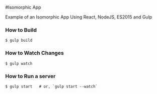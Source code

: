 #Isomorphic App

Example of an Isomorphic App Using React, NodeJS, ES2015 and Gulp

### How to Build

```shell
$ gulp build
```
### How to Watch Changes

```shell
$ gulp watch
```

### How to Run a server
```shell
$ gulp start   # or, `gulp start --watch`
```
